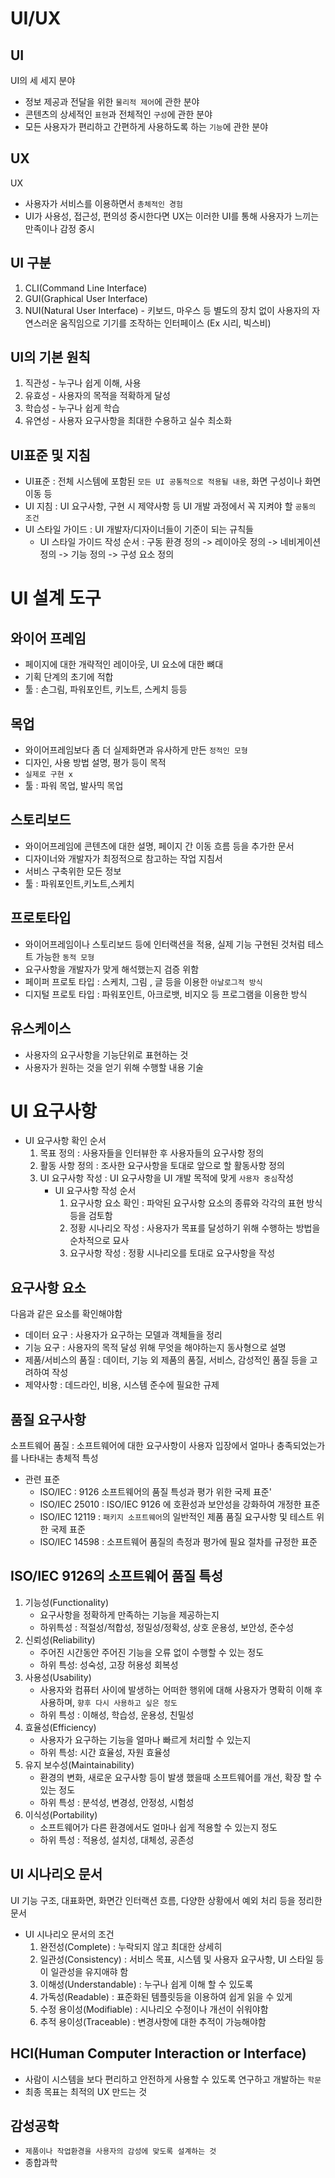 # UI/UX

## UI
UI의 세 세지 분야
- 정보 제공과 전달을 위한 `물리적 제어`에 관한 분야
- 콘텐츠의 상세적인 `표현`과 전체적인 `구성`에 관한 분야
- 모든 사용자가 편리하고 간편하게 사용하도록 하는 `기능`에 관한 분야

## UX
UX
- 사용자가 서비스를 이용하면서 `총체적인 경험`
- UI가 사용성, 접근성, 편의성 중시한다면 UX는 이러한 UI를 통해 사용자가 느끼는 만족이나 감정 중시
 
## UI 구분
1. CLI(Command Line Interface)
2. GUI(Graphical User Interface)
3. NUI(Natural User Interface) - 키보드, 마우스 등 별도의 장치 없이 사용자의 자연스러운 움직임으로 기기를 조작하는 인터페이스 (Ex 시리, 빅스비)

## UI의 기본 원칙
1. 직관성 - 누구나 쉽게 이해, 사용
2. 유효성 - 사용자의 목적을 적확하게 달성
3. 학습성 - 누구나 쉽게 학습
4. 유연성 - 사용자 요구사항을 최대한 수용하고 실수 최소화

## UI표준 및 지침
- UI표준 : 전체 시스템에 포함된 `모든 UI 공통적으로 적용될 내용`, 화면 구성이나 화면 이동 등
- UI 지침 : UI 요구사항, 구현 시 제약사항 등 UI 개발 과정에서 꼭 지켜야 할 `공통의 조건`
- UI 스타일 가이드 : UI 개발자/디자이너들이 기준이 되는 규칙들  
    - UI 스타일 가이드 작성 순서 : 구동 환경 정의 -> 레이아웃 정의 -> 네비게이션 정의 -> 기능 정의 -> 구성 요소 정의


# UI 설계 도구
## 와이어 프레임
- 페이지에 대한 개략적인 레이아웃, UI 요소에 대한 뼈대
- 기획 단계의 초기에 적합
- 툴 : 손그림, 파워포인트, 키노트, 스케치 등등

## 목업
- 와이어프레임보다 좀 더 실제화면과 유사하게 만든 `정적인 모형`
- 디자인, 사용 방법 설명, 평가 등이 목적
- `실제로 구현 x`
- 툴 : 파워 목업, 발사믹 목업

## 스토리보드
- 와이어프레임에 콘텐츠에 대한 설명, 페이지 간 이동 흐름 등을 추가한 문서
- 디자이너와 개발자가 최정적으로 참고하는 작업 지침서
- 서비스 구축위한 모든 정보
- 툴 : 파워포인트,키노트,스케치

## 프로토타입
- 와이어프레임이나 스토리보드 등에 인터랙션을 적용, 실제 기능 구현된 것처럼 테스트 가능한 `동적 모형`
- 요구사항을 개발자가 맞게 해석했는지 검증 위함
- 페이퍼 프로토 타입 : 스케치, 그림 , 글 등을 이용한 `아날로그적 방식`
- 디지털 프로토 타입 : 파워포인트, 아크로뱃, 비지오 등 프로그램을 이용한 방식

## 유스케이스
- 사용자의 요구사항을 기능단위로 표현하는 것
- 사용자가 원하는 것을 얻기 위해 수행할 내용 기술

# UI 요구사항
- UI 요구사항 확인 순서
  1. 목표 정의 : 사용자들을 인터뷰한 후 사용자들의 요구사항 정의
  2. 활동 사항 정의 : 조사한 요구사항을 토대로 앞으로 할 활동사항 정의
  3. UI 요구사항 작성 : UI 요구사항을 UI 개발 목적에 맞게 `사용자 중심`작성
     - UI 요구사항 작성 순서
       1. 요구사항 요소 확인 : 파악된 요구사항 요소의 종류와 각각의 표현 방식 등을 검토함
       2. 정황 시나리오 작성 : 사용자가 목표를 달성하기 위해 수행하는 방법을 순차적으로 묘사
       3. 요구사항 작성 : 정황 시나리오를 토대로 요구사항을 작성 

## 요구사항 요소
다음과 같은 요소를 확인해야함
- 데이터 요구 : 사용자가 요구하는 모델과 객체들을 정리
- 기능 요구 : 사용자의 목적 달성 위해 무엇을 해야하는지 동사형으로 설명
- 제품/서비스의 품질 : 데이터, 기능 외 제품의 품질, 서비스, 감성적인 품질 등을 고려하여 작성
- 제약사항 : 데드라인, 비용, 시스템 준수에 필요한 규제

## 품질 요구사항
소프트웨어 품질 : 소프트웨어에 대한 요구사항이 사용자 입장에서 얼마나 충족되었는가를 나타내는 총체적 특성

- 관련 표준
  - ISO/IEC : 9126 소프트웨어의 품질 특성과 평가 위한 국제 표준'
  - ISO/IEC 25010 : ISO/IEC 9126 에 호환성과 보안성을 강화하여 개정한 표준
  - ISO/IEC 12119 : `패키지 소프트웨어`의 일반적인 제품 품질 요구사항 및 테스트 위한 국제 표준
  - ISO/IEC 14598 : 소프트웨어 품질의 측정과 평가에 필요 절차를 규정한 표준


## ISO/IEC 9126의 소프트웨어 품질 특성
1. 기능성(Functionality)
   - 요구사항을 정확하게 만족하는 기능을 제공하는지
   - 하위특성 : 적절성/적합성, 정밀성/정확성, 상호 운용성, 보안성, 준수성 
2. 신뢰성(Reliability)
   - 주어진 시간동안 주어진 기능을 오류 없이 수행할 수 있는 정도
   - 하위 특성: 성숙성, 고장 허용성 회복성
3. 사용성(Usability)
   - 사용자와 컴퓨터 사이에 발생하는 어떠한 행위에 대해 사용자가 명확히 이해 후 사용하며, `향후 다시 사용하고 싶은 정도`
   - 하위 특성 : 이해성, 학습성, 운용성, 친밀성
4. 효율성(Efficiency)
   - 사용자가 요구하는 기능을 얼마나 빠르게 처리할 수 있는지
   - 하위 특성: 시간 효율성, 자원 효율성
5. 유지 보수성(Maintainability)
   - 환경의 변화, 새로운 요구사항 등이 발생 했을때 소프트웨어를 개선, 확장 할 수 있는 정도
   - 하위 특성 : 분석성, 변경성, 안정성, 시험성
6. 이식성(Portability)
   - 소프트웨어가 다른 환경에서도 얼마나 쉽게 적용할 수 있는지 정도
   - 하위 특성 : 적용성, 설치성, 대체성, 공존성 


## UI 시나리오 문서
UI 기능 구조, 대표화면, 화면간 인터랙션 흐름, 다양한 상황에서 예외 처리 등을 정리한 문서
- UI 시나리오 문서의 조건
  1. 완전성(Complete) : 누락되지 않고 최대한 상세히
  2. 일관성(Consistency) : 서비스 목표, 시스템 및 사용자 요구사항, UI 스타일 등이 일관성을 유지애햐 함
  3. 이해성(Understandable) : 누구나 쉽게 이해 할 수 있도록
  4. 가독성(Readable) : 표준화된 템플릿등을 이용하여 쉽게 읽을 수 있게
  5. 수정 용이성(Modifiable) : 시나리오 수정이나 개선이 쉬워야함
  6. 추적 용이성(Traceable) : 변경사항에 대한 추적이 가능해야함 


## HCI(Human Computer Interaction or Interface)
- 사람이 시스템을 보다 편리하고 안전하게 사용할 수 있도록 연구하고 개발하는 `학문`
- 최종 목표는 최적의 UX 만드는 것

## 감성공학
- `제품이나 작업환경을 사용자의 감성에 맞도록 설계하는 것`
- 종합과학

     
   

